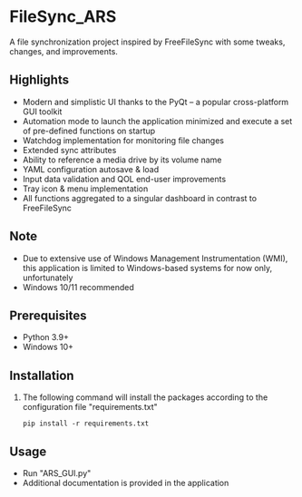 # FileSync_ARS

A file synchronization project inspired by FreeFileSync with some tweaks, changes, and improvements.

## Highlights

*	Modern and simplistic UI thanks to the PyQt – a popular cross-platform GUI toolkit
*	Automation mode to launch the application minimized and execute a set of pre-defined functions on startup
*	Watchdog implementation for monitoring file changes
*	Extended sync attributes
*	Ability to reference a media drive by its volume name
*	YAML configuration autosave & load
*	Input data validation and QOL end-user improvements
*	Tray icon & menu implementation
*	All functions aggregated to a singular dashboard in contrast to FreeFileSync

## Note

* Due to extensive use of Windows Management Instrumentation (WMI), this application is limited to Windows-based systems for now only, unfortunately 
* Windows 10/11 recommended

## Prerequisites

* Python 3.9+
* Windows 10+

## Installation

1. The following command will install the packages according to the configuration file "requirements.txt"
   ```
   pip install -r requirements.txt
   ```

## Usage
* Run "ARS_GUI.py"
* Additional documentation is provided in the application
